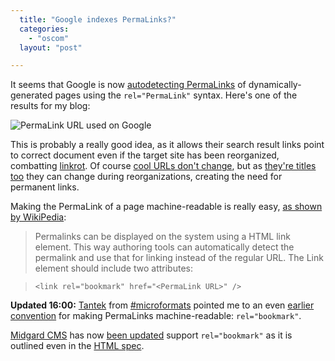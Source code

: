 ```yaml
---
  title: "Google indexes PermaLinks?"
  categories: 
    - "oscom"
  layout: "post"

---
```

It seems that Google is now [autodetecting PermaLinks][1] of dynamically-generated pages using the `rel="PermaLink"` syntax. Here's one of the results for my blog:

![PermaLink URL used on Google](https://s3.eu-central-1.amazonaws.com/bergie-iki-fi/google-permalinks.jpg)

This is probably a really good idea, as it allows their search result links point to correct document even if the target site has been reorganized, combatting [linkrot][2]. Of course [cool URLs don't change][4], but as [they're titles too][5] they can change during reorganizations, creating the need for permanent links.

Making the PermaLink of a page machine-readable is really easy, [as shown by WikiPedia][3]:

> Permalinks can be displayed on the system using a HTML link element. This way authoring tools can automatically detect the permalink and use that for linking instead of the regular URL. The Link element should include two attributes: 

> `<link rel="bookmark" href="<PermaLink URL>" />`

__Updated 16:00:__ [Tantek][6] from [#microformats][8] pointed me to an even [earlier convention][7] for making PermaLinks machine-readable: `rel="bookmark"`.

[Midgard CMS][9] has now [been updated][11] support `rel="bookmark"` as it is outlined even in the [HTML spec][12].

[1]: http://bergie.iki.fi/midcom-permalink-7e547e60752b061c1589f037f2b6d77d
[2]: http://www.useit.com/alertbox/980614.html
[3]: http://en.wikipedia.org/wiki/Permalink
[4]: http://www.w3.org/Provider/Style/URI
[5]: http://weblog.infoworld.com/udell/misc/oscom/urlsAreTitlesToo.html
[6]: http://tantek.com/log/2002/11.html#L20021124t1454
[7]: http://annevankesteren.nl/2003/08/putting-relbookmark-to-work
[8]: http://www.microformats.org/<
[9]: http://www.midgard-project.org/
[10]: http://wordpress.org/
[11]: http://midcom.tigris.org/source/browse/midcom/fs-midcom/midcom-template/midcom-template.xml?r1=1.32&r2=1.33
[12]: http://www.w3.org/TR/REC-html40/types.html#h-6.12
